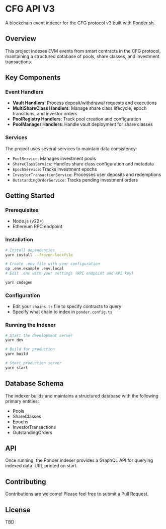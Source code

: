 # CFG API V3

A blockchain event indexer for the CFG protocol v3 built with [Ponder.sh](https://ponder.sh/).

## Overview

This project indexes EVM events from smart contracts in the CFG protocol, maintaining a structured database of pools, share classes, and investment transactions.

## Key Components

### Event Handlers

- **Vault Handlers**: Process deposit/withdrawal requests and executions
- **MultiShareClass Handlers**: Manage share class lifecycle, epoch transitions, and investor orders
- **PoolRegistry Handlers**: Track pool creation and configuration
- **PoolManager Handlers**: Handle vault deployment for share classes

### Services

The project uses several services to maintain data consistency:

- `PoolService`: Manages investment pools
- `ShareClassService`: Handles share class configuration and metadata
- `EpochService`: Tracks investment epochs
- `InvestorTransactionService`: Processes user deposits and redemptions
- `OutstandingOrderService`: Tracks pending investment orders

## Getting Started

### Prerequisites

- Node.js (v22+)
- Ethereum RPC endpoint

### Installation

```bash
# Install dependencies
yarn install --frozen-lockfile

# Create .env file with your configuration
cp .env.example .env.local
# Edit .env with your settings (RPC endpoint and API key)

yarn codegen
```

### Configuration

- Edit your `chains.ts` file to specify contracts to query
- Specify what chain to index in `ponder.config.ts`

### Running the Indexer

```bash
# Start the development server
yarn dev

# Build for production
yarn build

# Start production server
yarn start
```

## Database Schema

The indexer builds and maintains a structured database with the following primary entities:

- Pools
- ShareClasses
- Epochs
- InvestorTransactions
- OutstandingOrders

## API

Once running, the Ponder indexer provides a GraphQL API for querying indexed data. URL printed on start.

## Contributing

Contributions are welcome! Please feel free to submit a Pull Request.

## License

TBD
